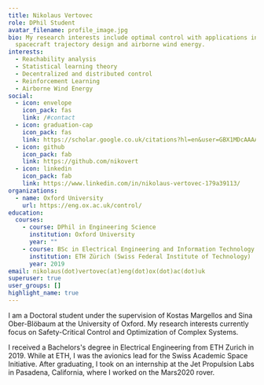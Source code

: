 ```yaml
---
title: Nikolaus Vertovec
role: DPhil Student
avatar_filename: profile_image.jpg
bio: My research interests include optimal control with applications in
  spacecraft trajectory design and airborne wind energy.
interests:
  - Reachability analysis
  - Statistical learning theory
  - Decentralized and distributed control
  - Reinforcement Learning
  - Airborne Wind Energy
social:
  - icon: envelope
    icon_pack: fas
    link: /#contact
  - icon: graduation-cap
    icon_pack: fas
    link: https://scholar.google.co.uk/citations?hl=en&user=GBX1MDcAAAAJ
  - icon: github
    icon_pack: fab
    link: https://github.com/nikovert
  - icon: linkedin
    icon_pack: fab
    link: https://www.linkedin.com/in/nikolaus-vertovec-179a39113/
organizations:
  - name: Oxford University
    url: https://eng.ox.ac.uk/control/
education:
  courses:
    - course: DPhil in Engineering Science
      institution: Oxford University
      year: ""
    - course: BSc in Electrical Engineering and Information Technology
      institution: ETH Zürich (Swiss Federal Institute of Technology)
      year: 2019
email: nikolaus(dot)vertovec(at)eng(dot)ox(dot)ac(dot)uk
superuser: true
user_groups: []
highlight_name: true
---
```

I am a Doctoral student under the supervision of Kostas Margellos and Sina Ober-Blöbaum at the University of Oxford. My research interests currently focus on Safety-Critical Control and Optimization of Complex Systems.

I received a Bachelors's degree in Electrical Engineering from ETH Zurich in 2019. While at ETH, I was the avionics lead for the Swiss Academic Space Initiative. After graduating, I took on an internship at the Jet Propulsion Labs in Pasadena, California, where I worked on the Mars2020 rover.
